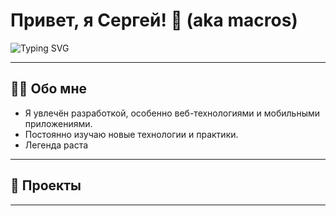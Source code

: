 # Привет, я Сергей! 👋 (aka **macros**)

![Typing SVG](https://readme-typing-svg.herokuapp.com?font=Fira+Code&size=28&pause=1000&color=4caf50&background=00000000&width=500&lines=;Добро+пожаловать+в+мой+GitHub;)

---

## 👨‍💻 Обо мне

- Я увлечён разработкой, особенно веб-технологиями и мобильными приложениями.
- Постоянно изучаю новые технологии и практики.
- Легенда раста
---

## 📂 Проекты

---
